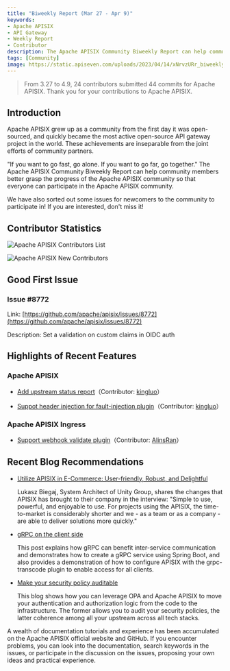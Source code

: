 ```yaml
---
title: "Biweekly Report (Mar 27 - Apr 9)"
keywords: 
- Apache APISIX
- API Gateway
- Weekly Report
- Contributor
description: The Apache APISIX Community Biweekly Report can help community members better grasp the progress of the Apache APISIX community so that everyone can participate in the Apache APISIX community.
tags: [Community]
image: https://static.apiseven.com/uploads/2023/04/14/xNrvzURr_biweekly-report-0327-0412.png
---
```


> From 3.27 to 4.9, 24 contributors submitted 44 commits for Apache APISIX. Thank you for your contributions to Apache APISIX.

<!--truncate-->

## Introduction

Apache APISIX grew up as a community from the first day it was open-sourced, and quickly became the most active open-source API gateway project in the world. These achievements are inseparable from the joint efforts of community partners.

"If you want to go fast, go alone. If you want to go far, go together." The Apache APISIX Community Biweekly Report can help community members better grasp the progress of the Apache APISIX community so that everyone can participate in the Apache APISIX community.

We have also sorted out some issues for newcomers to the community to participate in! If you are interested, don't miss it!

## Contributor Statistics

![Apache APISIX Contributors List](https://static.apiseven.com/uploads/2023/04/10/DIDm2aDQ_%E7%A4%BE%E5%8C%BA%E5%8F%8C%E5%91%A8%E6%8A%A5-%E8%B4%A1%E7%8C%AE%E8%80%85%E6%B5%B7%E6%8A%A5-07%E6%9C%9F.png)

![Apache APISIX New Contributors](https://static.apiseven.com/uploads/2023/04/10/ysgQ4kpJ_%E7%A4%BE%E5%8C%BA%E5%8F%8C%E5%91%A8%E6%8A%A5-%E6%96%B0%E6%99%8B%E6%B5%B7%E6%8A%A5-07%E5%91%A8.png)

## Good First Issue

### Issue #8772

Link: [https://github.com/apache/apisix/issues/8772](https://github.com/apache/apisix/issues/8772)

Description: Set a validation on custom claims in OIDC auth

## Highlights of Recent Features

### Apache APISIX

- [Add upstream status report](https://github.com/apache/apisix/pull/9151)（Contributor: [kingluo](https://github.com/kingluo)）

- [Suppot header injection for fault-injection plugin](https://github.com/apache/apisix/pull/9039)（Contributor:  [kingluo](https://github.com/kingluo)）

### Apache APISIX Ingress

- [Support webhook validate plugin](https://github.com/apache/apisix-ingress-controller/pull/1355)（Contributor: [AlinsRan](https://github.com/AlinsRan)）

## Recent Blog Recommendations

- [Utilize APISIX in E-Commerce: User-friendly, Robust, and Delightful](https://apisix.apache.org/blog/2023/04/07/apisix-unity-group-q&a/)

  Lukasz Biegaj, System Architect of Unity Group, shares the changes that APISIX has brought to their company in the interview: "Simple to use, powerful, and enjoyable to use. For projects using the APISIX, the time-to-market is considerably shorter and we - as a team or as a company - are able to deliver solutions more quickly."

- [gRPC on the client side](https://apisix.apache.org/blog/2023/03/16/grpc-client-side/)

  This post explains how gRPC can benefit inter-service communication and demonstrates how to create a gRPC service using Spring Boot, and also provides a demonstration of how to configure APISIX with the grpc-transcode plugin to enable access for all clients.

- [Make your security policy auditable](https://apisix.apache.org/blog/2023/03/02/security-policy-auditable/)

  This blog shows how you can leverage OPA and Apache APISIX to move your authentication and authorization logic from the code to the infrastructure. The former allows you to audit your security policies, the latter coherence among all your upstream across all tech stacks.

A wealth of documentation tutorials and experience has been accumulated on the Apache APISIX official website and GitHub. If you encounter problems, you can look into the documentation, search keywords in the issues, or participate in the discussion on the issues, proposing your own ideas and practical experience.
